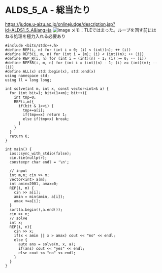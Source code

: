 # ALDS_5_A - 総当たり
https://judge.u-aizu.ac.jp/onlinejudge/description.jsp?id=ALDS1_5_A&lang=ja
![image](https://user-images.githubusercontent.com/46245101/110995377-a11caa00-83bd-11eb-8559-830a24c8d855.png)
メモ：TLEではまった。ループを回す前にはねる処理を極力入れる必要あり

```
#include <bits/stdc++.h>
#define REP(i, n) for (int i = 0; (i) < (int)(n); ++ (i))
#define REP3(i, m, n) for (int i = (m); (i) < (int)(n); ++ (i))
#define REP_R(i, n) for (int i = (int)(n) - 1; (i) >= 0; -- (i))
#define REP3R(i, m, n) for (int i = (int)(n) - 1; (i) >= (int)(m); -- (i))
#define ALL(x) std::begin(x), std::end(x)
using namespace std;
using ll = long long;

int solve(int m, int x, const vector<int>& a) {
  for (int bit=1; bit<(1<<m); bit++){
    int tmp=0;
    REP(i,m){
      if(bit & 1<<i) {
        tmp+=a[i];
        if(tmp==x) return 1;
        else if(tmp>x) break;
      }
    }
  }
  return 0;
}

int main() {
  ios::sync_with_stdio(false);
  cin.tie(nullptr);
  constexpr char endl = '\n';

  // input
  int m,n; cin >> m;
  vector<int> a(m);
  int amin=2001, amax=0;
  REP(i, m) {
    cin >> a[i];
    amin = min(amin, a[i]);
    amax +=a[i];
  }
  sort(a.begin(),a.end());
  cin >> n;
  // solve
  int x;
  REP(i, n){
    cin >> x;
    if(x < amin || x > amax) cout << "no" << endl;
    else {
      auto ans = solve(m, x, a);
      if(ans) cout << "yes" << endl;
      else cout << "no" << endl;
    }
  }
}
```

